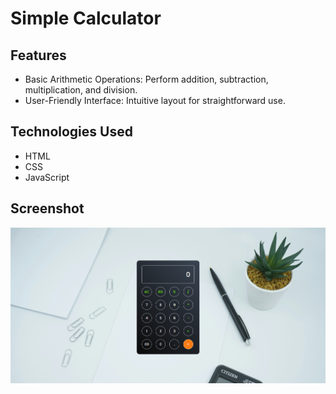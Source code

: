 # Simple Calculator

## Features
- Basic Arithmetic Operations: Perform addition, subtraction, multiplication, and division.
- User-Friendly Interface: Intuitive layout for straightforward use.

## Technologies Used
- HTML
- CSS
- JavaScript
  
## Screenshot
![Screenshot](https://github.com/Seemran26/Calculator/blob/main/output.png)
